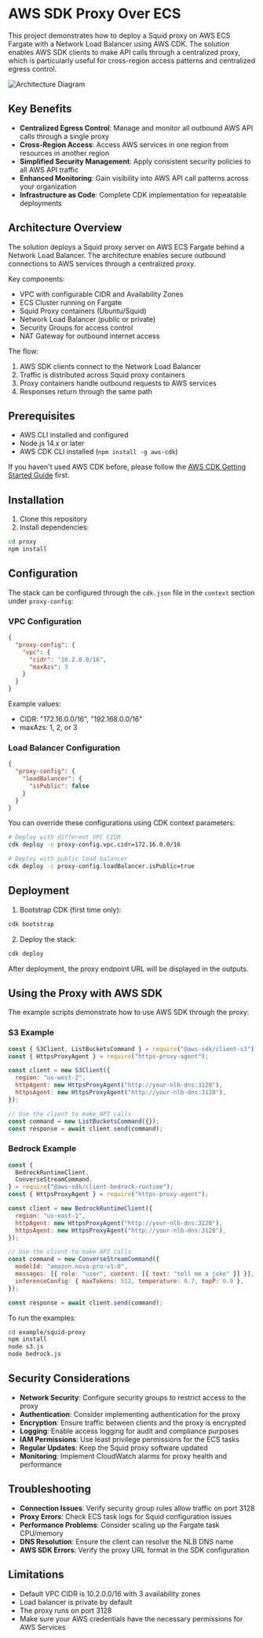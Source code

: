 # AWS SDK Proxy Over ECS

This project demonstrates how to deploy a Squid proxy on AWS ECS Fargate with a Network Load Balancer using AWS CDK. The solution enables AWS SDK clients to make API calls through a centralized proxy, which is particularly useful for cross-region access patterns and centralized egress control.

![Architecture Diagram](doc/diagram.png)

## Key Benefits

- **Centralized Egress Control**: Manage and monitor all outbound AWS API calls through a single proxy
- **Cross-Region Access**: Access AWS services in one region from resources in another region
- **Simplified Security Management**: Apply consistent security policies to all AWS API traffic
- **Enhanced Monitoring**: Gain visibility into AWS API call patterns across your organization
- **Infrastructure as Code**: Complete CDK implementation for repeatable deployments

## Architecture Overview

The solution deploys a Squid proxy server on AWS ECS Fargate behind a Network Load Balancer. The architecture enables secure outbound connections to AWS services through a centralized proxy.

Key components:

- VPC with configurable CIDR and Availability Zones
- ECS Cluster running on Fargate
- Squid Proxy containers (Ubuntu/Squid)
- Network Load Balancer (public or private)
- Security Groups for access control
- NAT Gateway for outbound internet access

The flow:

1. AWS SDK clients connect to the Network Load Balancer
2. Traffic is distributed across Squid proxy containers
3. Proxy containers handle outbound requests to AWS services
4. Responses return through the same path

## Prerequisites

- AWS CLI installed and configured
- Node.js 14.x or later
- AWS CDK CLI installed (`npm install -g aws-cdk`)

If you haven't used AWS CDK before, please follow the [AWS CDK Getting Started Guide](https://docs.aws.amazon.com/cdk/v2/guide/getting_started.html) first.

## Installation

1. Clone this repository
2. Install dependencies:

```bash
cd proxy
npm install
```

## Configuration

The stack can be configured through the `cdk.json` file in the `context` section under `proxy-config`:

### VPC Configuration

```json
{
  "proxy-config": {
    "vpc": {
      "cidr": "10.2.0.0/16",
      "maxAzs": 3
    }
  }
}
```

Example values:

- CIDR: "172.16.0.0/16", "192.168.0.0/16"
- maxAzs: 1, 2, or 3

### Load Balancer Configuration

```json
{
  "proxy-config": {
    "loadBalancer": {
      "isPublic": false
    }
  }
}
```

You can override these configurations using CDK context parameters:

```bash
# Deploy with different VPC CIDR
cdk deploy -c proxy-config.vpc.cidr=172.16.0.0/16

# Deploy with public load balancer
cdk deploy -c proxy-config.loadBalancer.isPublic=true
```

## Deployment

1. Bootstrap CDK (first time only):

```bash
cdk bootstrap
```

2. Deploy the stack:

```bash
cdk deploy
```

After deployment, the proxy endpoint URL will be displayed in the outputs.

## Using the Proxy with AWS SDK

The example scripts demonstrate how to use AWS SDK through the proxy:

### S3 Example

```javascript
const { S3Client, ListBucketsCommand } = require("@aws-sdk/client-s3");
const { HttpsProxyAgent } = require("https-proxy-agent");

const client = new S3Client({
  region: "us-west-2",
  httpAgent: new HttpsProxyAgent("http://your-nlb-dns:3128"),
  httpsAgent: new HttpsProxyAgent("http://your-nlb-dns:3128"),
});

// Use the client to make API calls
const command = new ListBucketsCommand({});
const response = await client.send(command);
```

### Bedrock Example

```javascript
const {
  BedrockRuntimeClient,
  ConverseStreamCommand,
} = require("@aws-sdk/client-bedrock-runtime");
const { HttpsProxyAgent } = require("https-proxy-agent");

const client = new BedrockRuntimeClient({
  region: "us-east-1",
  httpAgent: new HttpsProxyAgent("http://your-nlb-dns:3128"),
  httpsAgent: new HttpsProxyAgent("http://your-nlb-dns:3128"),
});

// Use the client to make API calls
const command = new ConverseStreamCommand({
  modelId: "amazon.nova-pro-v1:0",
  messages: [{ role: "user", content: [{ text: "tell me a joke" }] }],
  inferenceConfig: { maxTokens: 512, temperature: 0.7, topP: 0.9 },
});

const response = await client.send(command);
```

To run the examples:

```bash
cd example/squid-proxy
npm install
node s3.js
node bedrock.js
```

## Security Considerations

- **Network Security**: Configure security groups to restrict access to the proxy
- **Authentication**: Consider implementing authentication for the proxy
- **Encryption**: Ensure traffic between clients and the proxy is encrypted
- **Logging**: Enable access logging for audit and compliance purposes
- **IAM Permissions**: Use least privilege permissions for the ECS tasks
- **Regular Updates**: Keep the Squid proxy software updated
- **Monitoring**: Implement CloudWatch alarms for proxy health and performance

## Troubleshooting

- **Connection Issues**: Verify security group rules allow traffic on port 3128
- **Proxy Errors**: Check ECS task logs for Squid configuration issues
- **Performance Problems**: Consider scaling up the Fargate task CPU/memory
- **DNS Resolution**: Ensure the client can resolve the NLB DNS name
- **AWS SDK Errors**: Verify the proxy URL format in the SDK configuration

## Limitations

- Default VPC CIDR is 10.2.0.0/16 with 3 availability zones
- Load balancer is private by default
- The proxy runs on port 3128
- Make sure your AWS credentials have the necessary permissions for AWS Services
